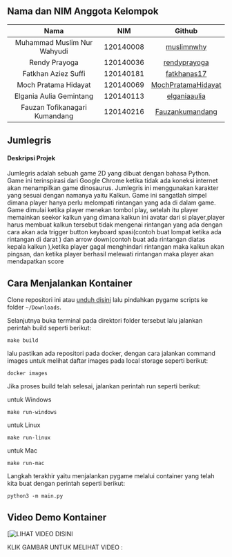 ## Nama dan NIM Anggota Kelompok
| Nama | NIM | Github |
| :---: | :---: | :---: |
| Muhammad Muslim Nur Wahyudi		| 120140008 | [muslimnwhy](https://github.com/muslimnwhy)     |
| Rendy Prayoga			| 120140036 | [rendyprayoga](https://github.com/rendyprayoga)       |
| Fatkhan Aziez Suffi			| 120140181 | [fatkhanas17](https://github.com/fatkhanas17)               |
| Moch Pratama Hidayat			| 120140069 | [MochPratamaHidayat](https://github.com/TamTam4U)     |
| Elgania Aulia Gemintang		| 120140113 | [elganiaaulia](https://github.com/elganiaaulia)               |
| Fauzan Tofikanagari Kumandang	| 120140216 | [Fauzankumandang](https://github.com/Fauzankumandang)                 |


## Jumlegris
#### Deskripsi Projek
Jumlegris adalah sebuah game 2D yang dibuat dengan bahasa Python. Game ini terinspirasi dari Google Chrome ketika tidak ada koneksi internet akan menampilkan game dinosaurus. Jumlegris ini menggunakan karakter yang sesuai dengan namanya yaitu Kalkun. Game ini sangatlah simpel dimana player hanya perlu melompati rintangan yang ada di dalam game. Game dimulai ketika player menekan tombol play, setelah itu player memainkan seekor kalkun yang dimana kalkun ini avatar dari si player,player harus membuat kalkun tersebut tidak mengenai rintangan yang ada dengan cara akan ada trigger button keyboard spasi(contoh buat lompat ketika ada rintangan di darat ) dan arrow down(contoh buat ada rintangan diatas kepala kalkun ),ketika player gagal menghindari rintangan maka kalkun akan pingsan, dan ketika player berhasil melewati rintangan maka player akan mendapatkan score

## Cara Menjalankan Kontainer
Clone repositori ini atau [unduh disini]([git@github.com:muslimnwhy/Docker-Sistem-Operasi.git](https://github.com/muslimnwhy/Docker-Sistem-Operasi/archive/refs/heads/main.zip)) lalu pindahkan pygame scripts ke folder `~/Downloads`.

Selanjutnya buka terminal pada direktori folder tersebut lalu jalankan perintah build seperti berikut:

    make build

lalu pastikan ada repositori pada docker, dengan cara jalankan command images untuk melihat daftar images pada local storage seperti berikut:

    docker images

Jika proses build telah selesai, jalankan perintah run seperti berikut:

untuk Windows

    make run-windows

untuk Linux

    make run-linux

untuk Mac

    make run-mac

Langkah terakhir yaitu menjalankan pygame melalui container yang telah kita buat dengan perintah seperti berikut:

    python3 -m main.py

## Video Demo Kontainer

[![LIHAT VIDEO DISINI]()

KLIK GAMBAR UNTUK MELIHAT VIDEO :


